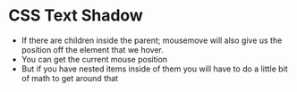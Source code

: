 # CSS Text Shadow
* If there are children inside the parent; mousemove will also give us the position off the element that we hover.
* You can get the current mouse position
* But if you have nested items inside of them you will have to do a little bit of math to get around that